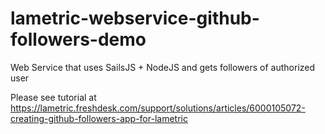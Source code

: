 # lametric-webservice-github-followers-demo
Web Service that uses SailsJS + NodeJS and gets followers of authorized user

Please see tutorial at https://lametric.freshdesk.com/support/solutions/articles/6000105072-creating-github-followers-app-for-lametric
